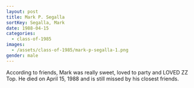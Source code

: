 ```yaml
---
layout: post
title: Mark P. Segalla
sortKey: Segalla, Mark
date: 1988-04-15
categories:
  - class-of-1985
images:
  - /assets/class-of-1985/mark-p-segalla-1.png
gender: male
---
```

According to friends, Mark was really sweet, loved to party and LOVED ZZ Top. He died on April 15, 1988 and is still missed by his closest friends.
